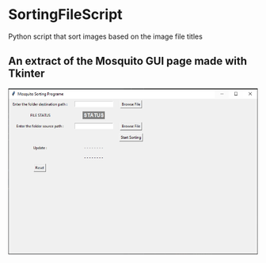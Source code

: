 # SortingFileScript
 Python script that sort images based on the image file titles
 ## An extract of the Mosquito GUI page made with Tkinter
![GUI Page](GUI_page.PNG)
